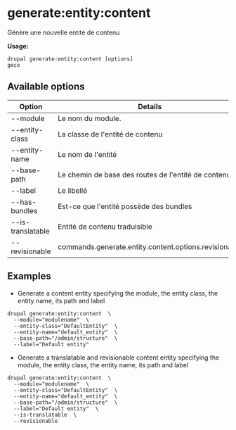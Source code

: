 # generate:entity:content
Génère une nouvelle entité de contenu

**Usage:**
```
drupal generate:entity:content [options]
geco
```

## Available options
Option | Details
-------|-------------
--module | Le nom du module.
--entity-class | La classe de l'entité de contenu
--entity-name | Le nom de l'entité
--base-path | Le chemin de base des routes de l'entité de contenu
--label | Le libellé
--has-bundles | Est-ce que l'entité possède des bundles
--is-translatable | Entité de contenu traduisible
--revisionable | commands.generate.entity.content.options.revisionable

## Examples
* Generate a content entity specifying the module, the entity class, the entity name, its path and label
```
drupal generate:entity:content  \
  --module="modulename"  \
  --entity-class="DefaultEntity"  \
  --entity-name="default_entity"  \
  --base-path="/admin/structure"  \
  --label="Default entity"
```
* Generate a translatable and revisionable content entity specifying the module, the entity class, the entity name, its path and label
```
drupal generate:entity:content  \
  --module="modulename"  \
  --entity-class="DefaultEntity"  \
  --entity-name="default_entity"  \
  --base-path="/admin/structure"  \
  --label="Default entity"  \
  --is-translatable  \
  --revisionable
```
